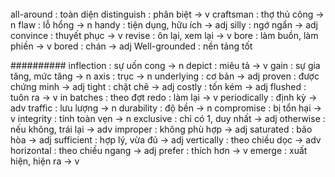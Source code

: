 ######
all-around : toàn diện 
distinguish : phân biệt -> v
craftsman : thợ thủ công -> n
flaw : lỗ hổng -> n
handy : tiện dụng, hữu ích -> adj
silly : ngớ ngẩn -> adj
convince : thuyết phục -> v
revise : ôn lại, xem lại -> v
bore : làm buồn, làm phiền -> v
bored : chán -> adj
Well-grounded : nền tảng tốt

##########
inflection : sự uốn cong -> n 
depict : miêu tả -> v 
gain : sự gia tăng, mức tăng -> n 
axis : trục -> n
underlying : cơ bản -> adj
proven  : được chứng minh -> adj
tight : chặt chẽ -> adj
costly : tốn kém -> adj
flushed : tuôn ra -> v
in batches : theo đợt 
redo : làm lại -> v 
periodically : định kỳ -> adv
traffic : lưu lượng -> n
durability : độ bền -> n
compromise : bị tổn hại -> v
integrity : tính toàn vẹn -> n
exclusive : chỉ có 1, duy nhất -> adj
otherwise : nếu không, trái lại -> adv
improper : không phù hợp -> adj
saturated : bão hòa -> adj
sufficient : hợp lý, vừa đủ -> adj
vertically : theo chiều dọc -> adv
horizontal : theo chiều ngang  ->  adj
prefer : thích hơn -> v 
emerge : xuất hiện, hiện ra -> v